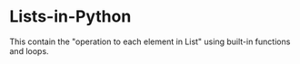 # Lists-in-Python
This contain the "operation to each element in List" using built-in functions and loops.
